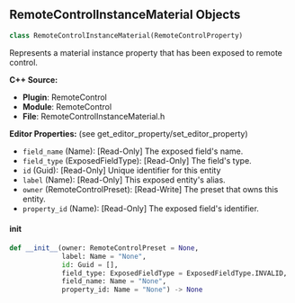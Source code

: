 ## RemoteControlInstanceMaterial Objects

```python
class RemoteControlInstanceMaterial(RemoteControlProperty)
```

Represents a material instance property that has been exposed to remote control.

**C++ Source:**

- **Plugin**: RemoteControl
- **Module**: RemoteControl
- **File**: RemoteControlInstanceMaterial.h

**Editor Properties:** (see get_editor_property/set_editor_property)

- ``field_name`` (Name):  [Read-Only] The exposed field's name.
- ``field_type`` (ExposedFieldType):  [Read-Only] The field's type.
- ``id`` (Guid):  [Read-Only] Unique identifier for this entity
- ``label`` (Name):  [Read-Only] This exposed entity's alias.
- ``owner`` (RemoteControlPreset):  [Read-Write] The preset that owns this entity.
- ``property_id`` (Name):  [Read-Only] The exposed field's identifier.

<a id="unreal.RemoteControlInstanceMaterial.__init__"></a>

#### __init__

```python
def __init__(owner: RemoteControlPreset = None,
             label: Name = "None",
             id: Guid = [],
             field_type: ExposedFieldType = ExposedFieldType.INVALID,
             field_name: Name = "None",
             property_id: Name = "None") -> None
```

<a id="unreal.RemoteControlInterceptionFunctionParamStruct"></a>